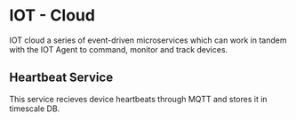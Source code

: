 # IOT - Cloud

IOT cloud a series of event-driven microservices which can work in tandem with the IOT Agent to command, monitor and track devices. 

## Heartbeat Service
This service recieves device heartbeats through MQTT and stores it in timescale DB.
